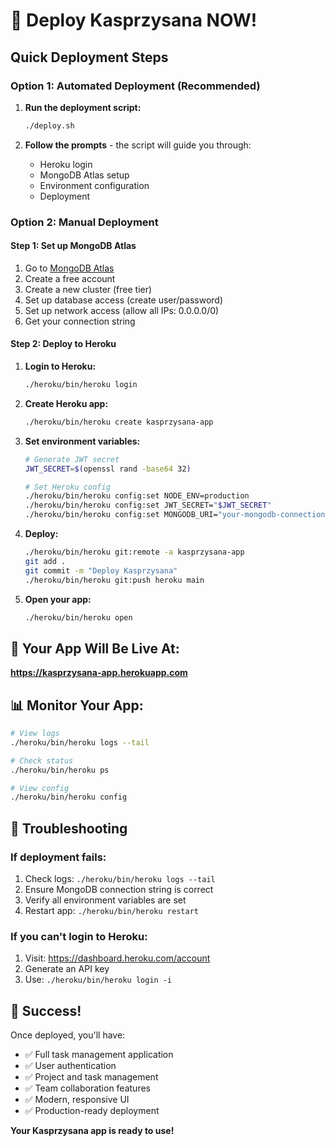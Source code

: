 # 🚀 Deploy Kasprzysana NOW!

## Quick Deployment Steps

### Option 1: Automated Deployment (Recommended)

1. **Run the deployment script:**
   ```bash
   ./deploy.sh
   ```

2. **Follow the prompts** - the script will guide you through:
   - Heroku login
   - MongoDB Atlas setup
   - Environment configuration
   - Deployment

### Option 2: Manual Deployment

#### Step 1: Set up MongoDB Atlas
1. Go to [MongoDB Atlas](https://www.mongodb.com/cloud/atlas)
2. Create a free account
3. Create a new cluster (free tier)
4. Set up database access (create user/password)
5. Set up network access (allow all IPs: 0.0.0.0/0)
6. Get your connection string

#### Step 2: Deploy to Heroku

1. **Login to Heroku:**
   ```bash
   ./heroku/bin/heroku login
   ```

2. **Create Heroku app:**
   ```bash
   ./heroku/bin/heroku create kasprzysana-app
   ```

3. **Set environment variables:**
   ```bash
   # Generate JWT secret
   JWT_SECRET=$(openssl rand -base64 32)
   
   # Set Heroku config
   ./heroku/bin/heroku config:set NODE_ENV=production
   ./heroku/bin/heroku config:set JWT_SECRET="$JWT_SECRET"
   ./heroku/bin/heroku config:set MONGODB_URI="your-mongodb-connection-string"
   ```

4. **Deploy:**
   ```bash
   ./heroku/bin/heroku git:remote -a kasprzysana-app
   git add .
   git commit -m "Deploy Kasprzysana"
   ./heroku/bin/heroku git:push heroku main
   ```

5. **Open your app:**
   ```bash
   ./heroku/bin/heroku open
   ```

## 🎯 Your App Will Be Live At:
**https://kasprzysana-app.herokuapp.com**

## 📊 Monitor Your App:
```bash
# View logs
./heroku/bin/heroku logs --tail

# Check status
./heroku/bin/heroku ps

# View config
./heroku/bin/heroku config
```

## 🔧 Troubleshooting

### If deployment fails:
1. Check logs: `./heroku/bin/heroku logs --tail`
2. Ensure MongoDB connection string is correct
3. Verify all environment variables are set
4. Restart app: `./heroku/bin/heroku restart`

### If you can't login to Heroku:
1. Visit: https://dashboard.heroku.com/account
2. Generate an API key
3. Use: `./heroku/bin/heroku login -i`

## 🎉 Success!
Once deployed, you'll have:
- ✅ Full task management application
- ✅ User authentication
- ✅ Project and task management
- ✅ Team collaboration features
- ✅ Modern, responsive UI
- ✅ Production-ready deployment

**Your Kasprzysana app is ready to use!** 